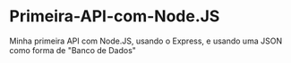 # Primeira-API-com-Node.JS
Minha primeira API com Node.JS, usando o Express, e usando uma JSON como forma de "Banco de Dados"
